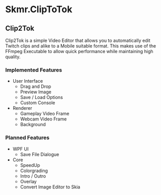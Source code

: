 # Skmr.ClipToTok
## Clip2Tok
Clip2Tok is a simple Video Editor that allows you to automatically edit Twitch clips and alike to a Mobile suitable format. 
This makes use of the FFmpeg Executable to allow quick performance while maintaining high quality.
### Implemented Features
- User Interface
	- Drag and Drop
	- Preview Image
	- Save / Load Options
	- Custom Console
- Renderer
	- Gameplay Video Frame
	- Webcam Video Frame
	- Background

### Planned Features
- WPF UI
	- Save File Dialogue
- Core
	- SpeedUp
	- Colorgrading
	- Intro / Outro
	- Overlay
	- Convert Image Editor to Skia
